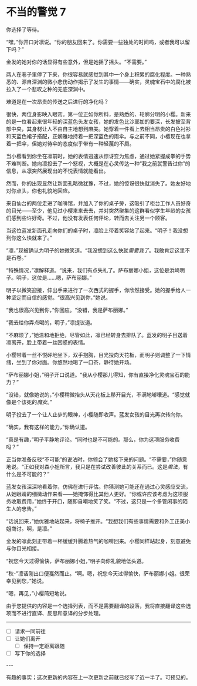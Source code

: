 # 不当的警觉 7

你选择了等待。

“嘿，”你开口对凛说。“你的朋友回来了。你需要一些独处的时间吗，或者我可以留下吗？”

金发的她对你的话显得有些意外，但是她摇了摇头。“不需要。”

两人在巷子里停了下来，你很容易就感觉到其中一个身上积累的腐化程度。一种熟悉的、源自深渊的微小悲伤动作揭示了发生的事情——确实，灵魂宝石中的腐化被拉入了一个悲叹之种的无底深渊中。

难道是在一次昂贵的传送之后进行的净化吗？

很快，两位身影映入眼帘。第一位正如你所料，是熟悉的、轮廓分明的小樱。新来的是一位看起来很年轻的深蓝色头发女孩，她的发色比沙耶加的要深，长发披至背部中央，其身材让人不由自主地想到麻美。她穿着一件看上去相当昂贵的白色衬衫和天蓝色裙子搭配，正娴雅地持着一把深蓝色的雨伞。与之前不同，小樱现在也拿着一把伞，但她对待伞的态度似乎带有一种轻蔑的不屑。

当小樱看到你坐在凛前时，她的表情迅速从惊讶变为焦虑，通过她紧握成拳的手势不难判断。她向凛投去了一个怒视，大概是在心灵传达一种“我之前就警告过你”的信息，从凛突然展现出的不悦表情就能看出。

然而，你的出现显然让新面孔略微犹豫，不过，她的惊讶很快就消失了。她友好地对你点头，你也礼貌地回应。

来自仙台的两位走进了咖啡馆，并加入了你的桌子旁，这吸引了柜台工作人员好奇的目光——至少，他见过小樱来来去去，并对突然聚集的这群看似学生年龄的女孩们感到些许好奇。不过，他没有发表任何评论，转而去关注另一个顾客。

当这位蓝发新面孔走向你们的桌子时，凛脸上带着笑容站了起来。“明子！我没想到你这么快就来了。”

“凛，”现被确认为明子的她微笑道。“我没想到这么快就*需要我了*。我敢肯定这里不是石卷。”

“特殊情况，”凛解释道。“说来，我们有点失礼了。萨布丽娜小姐，这位是浜崎明子。明子，这位是……嗯，萨布丽娜。”

明子以微笑迎接，伸出手来进行了一次西式的握手，你欣然接受。她的握手给人一种坚定而自信的感觉。“很高兴见到你，”她说。

“我也很高兴见到你，”你回应。“没错，我是萨布丽娜。”

“我去给你弄点喝的，明子，”凛提议道。

“不麻烦了，”她温和地拒绝，尽管如此，凛已经转身去排队了。蓝发的明子目送着凛离开，脸上带着一丝困惑的表情。

小樱带着一丝不悦砰地坐下，双手抱胸，目光投向天花板，而明子则调整了一下情绪，坐到了你对面。你悠然地喝了一口茶，静待她开场。

“萨布丽娜小姐，”明子开口说道。“我从小樱那儿得知，你有直接净化灵魂宝石的能力？”

“没错，就像她说的，”小樱稍微抬头从天花板上移开目光，不满地嘟囔道。“感觉就像是个该死的*魔女*。”

明子投去了一个让人止步的眼神，小樱随即收声。蓝发女孩的目光再次转向你。

“确实，我有这样的能力，”你确认道。

“真是有趣，”明子平静地评论。“同时也是不可能的。那么，你为这项服务收费吗？”

正当你准备反驳“不可能”的说法时，你领会了她接下来的问题。“不需要，”你随意地说。“正如我对森小姐所言，我只是在尝试改善彼此的关系而已。这是*魔法*，有什么是不可能的？”

蓝发女孩深深地看着你，仿佛在进行评估。你猜测她可能还在通过心灵感应交流，从她眼睛的细微动作来看——她掩饰得比其他人更好。“你或许应该考虑为这项服务收取费用，”她终于开口，随即自嘲地笑了笑。“不过，这只是一个多管闲事的陌生人的忠告。”

“话说回来，”她优雅地站起来，将椅子推开。“我想我们有些事情需要和外工正美小姐商讨。啊，是凛。”

金发的凛此刻正带着一杯缓缓升腾着热气的咖啡回来。小樱同样站起身，刻意避免与你目光相接。

“祝您今天过得愉快，萨布丽娜小姐，”明子向你礼貌地低头道。

“秋-”凛话刚出口便戛然而止。“啊。嗯，祝您今天过得愉快，萨布丽娜小姐。很荣幸见到您，”她说。

“嗯，再见，”小樱简短地说。

由于您提供的内容是一个选择列表，而不是需要翻译的段落，我将直接翻译这些选项而不进行直译、反思和意译的分步处理。

---

- [ ] 请求一同前往
- [ ] 让她们离开
  - [ ] 保持一定距离跟随
- [ ] 写下你的选择

---​

有趣的事实；这次更新的内容在上一次更新之前就已经写了近一半了。可预见的。

